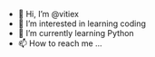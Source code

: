 - 👋 Hi, I’m @vitiex
- 👀 I’m interested in learning coding
- 🌱 I’m currently learning Python
- 📫 How to reach me ...

<!---
vitiex/vitiex is a ✨ special ✨ repository because its `README.md` (this file) appears on your GitHub profile.
You can click the Preview link to take a look at your changes.
--->
